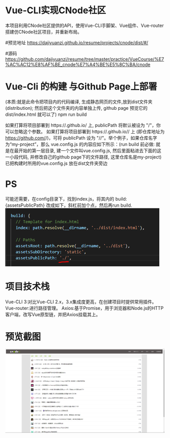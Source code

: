 # Vue-CLI实现CNode社区
本项目利用CNode社区提供的API，使用Vue-CLI手脚架、Vue组件、Vue-router搭建仿CNode社区项目，并重新布局。

#预览地址
https://dajiyuanzi.github.io/resume/projects/cnode/dist/#/

#源码
https://github.com/dajiyuanzi/resume/tree/master/practice/VueCourse/%E7%AC%AC12%E8%AF%BE_cnode%E7%A4%BE%E5%8C%BA/cnode


# Vue-Cli 的构建 与Github Page上部署 
(本质:就是此命令把项目内的代码编译, 生成静态网页的文件,放到dist文件夹(distribution); 然后把这个文件夹的内容单独上传, github page 预览它的 dist/index.html 就可以了)
npm run build

如果打算将项目部署到 https://<USERNAME>.github.io/ 上, publicPath 将默认被设为 "/"，你可以忽略这个参数。
如果打算将项目部署到 https://<USERNAME>.github.io/<REPO>/ 上 (即仓库地址为 https://github.com/<USERNAME>/<REPO>)，可将 publicPath 设为 "/<REPO>/"。举个例子，如果仓库名字为“my-project”，那么 vue.config.js 的内容应如下所示：(run build 前必做:  就是在最开始的第一层目录, 建一个文件叫vue.config.js, 然后里面粘进去下面的这一小段代码, 并修改自己的github page下的文件路径, 这里仓库名是my-project)
已把构建时所用的vue.config.js 放在dist文件夹旁边

# PS
可能还需要，在config目录下，找到index.js，将其内的 build:{assetsPublicPath} 改成如下，斜杠前加个点，然后再run build.
![path_fix](https://github.com/dajiyuanzi/resume/blob/master/projects/cnode/path_fix.png)

# 项目技术栈
Vue-CLI 3:对比Vue-CLI 2.x，3.x集成度更高，在创建项目时提供常用插件。
Vue-router:进行路径管理。
Axios:基于Promise，用于浏览器和Node.js的HTTP客户端，改写Vue原型链，并把Axios挂载其上。

# 预览截图
![cnode](https://github.com/dajiyuanzi/resume/blob/master/projects/cnode/cnode.PNG)
